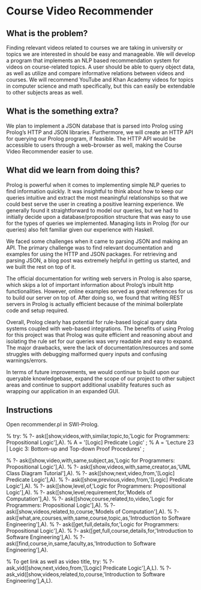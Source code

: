 # Course Video Recommender

## What is the problem?
Finding relevant videos related to courses we are taking in university or topics we are interested in should be easy and manageable. We will develop a program that implements an NLP based recommendation system for videos on course-related topics. A user should be able to query object data, as well as utilize and compare informative relations between videos and courses.  We will recommend YouTube and Khan Academy videos for topics in computer science and math specifically, but this can easily be extendable to other subjects areas as well.

## What is the something extra?
We plan to implement a JSON database that is parsed into Prolog using Prolog’s HTTP and JSON libraries. Furthermore, we will create an HTTP API for querying our Prolog program, if feasible. The HTTP API would be accessible to users through a web-browser as well, making the Course Video Recommender easier to use.

## What did we learn from doing this?
Prolog is powerful when it comes to implementing simple NLP queries to find information quickly. It was insightful to think about how to keep our queries intuitive and extract the most meaningful relationships so that we could best serve the user in creating a positive learning experience. We generally found it straightforward to model our queries, but we had to initially decide upon a database/proposition structure that was easy to use for the types of queries we implemented. Managing lists in Prolog (for our queries) also felt familiar given our experience with Haskell.

We faced some challenges when it came to parsing JSON and making an API. The primary challenge was to find relevant documentation and examples for using the HTTP and JSON packages. For retrieving and parsing JSON, a blog post was extremely helpful in getting us started, and we built the rest on top of it. 

The official documentation for writing web servers in Prolog is also sparse, which skips a lot of important information about Prolog’s inbuilt http functionalities. However, online examples served as great references for us to build our server on top of. After doing so, we found that writing REST servers in Prolog is actually efficient because of the minimal boilerplate code and setup required.

Overall, Prolog clearly has potential for rule-based logical query data systems coupled with web-based integrations. The benefits of using Prolog for this project was that Prolog was quite efficient and reasoning about and isolating the rule set for our queries was very readable and easy to expand. The major drawbacks, were the lack of documentation/resources and some struggles with debugging malformed query inputs and confusing warnings/errors.

In terms of future improvements, we would continue to build upon our queryable knowledgebase, expand the scope of our project to other subject areas and continue to support additional usability features such as wrapping our application in an expanded GUI.

## Instructions

Open recommender.pl in SWI-Prolog.

% try:
% ?- ask([show,videos,with,similar,topic,to,'Logic for Programmers: Propositional Logic'],A).
% A = '[Logic] Predicate Logic' ;
% A = 'Lecture 23 | Logic 3: Bottom-up and Top-down Proof Procedures' ;

% ?- ask([show,video,with,same,subject,as,'Logic for Programmers: Propositional Logic'],A).
% ?- ask([show,videos,with,same,creator,as,'UML Class Diagram Tutorial'],A).
% ?- ask([show,next,video,from,'[Logic] Predicate Logic'],A).
% ?- ask([show,previous,video,from,'[Logic] Predicate Logic'],A).
% ?- ask([show,level,of,'Logic for Programmers: Propositional Logic'],A).
% ?- ask([show,level,requirement,for,'Models of Computation'],A).
% ?- ask([show,course,related,to,video,'Logic for Programmers: Propositional Logic'],A).
% ?- ask([show,videos,related,to,course,'Models of Computation'],A).
% ?- ask([what,are,courses,with,same,course,topic,as,'Introduction to Software Engineering'],A).
% ?- ask([get,full,details,for,'Logic for Programmers: Propositional Logic'],A).
% ?- ask([get,full,course,details,for,'Introduction to Software Engineering'],A).
% ?- ask([find,course,in,same,faculty,as,'Introduction to Software Engineering'],A).

% To get link as well as video title, try:
% ?- ask_vid([show,next,video,from,'[Logic] Predicate Logic'],A,L).
% ?- ask_vid([show,videos,related,to,course,'Introduction to Software Engineering'],A,L).

